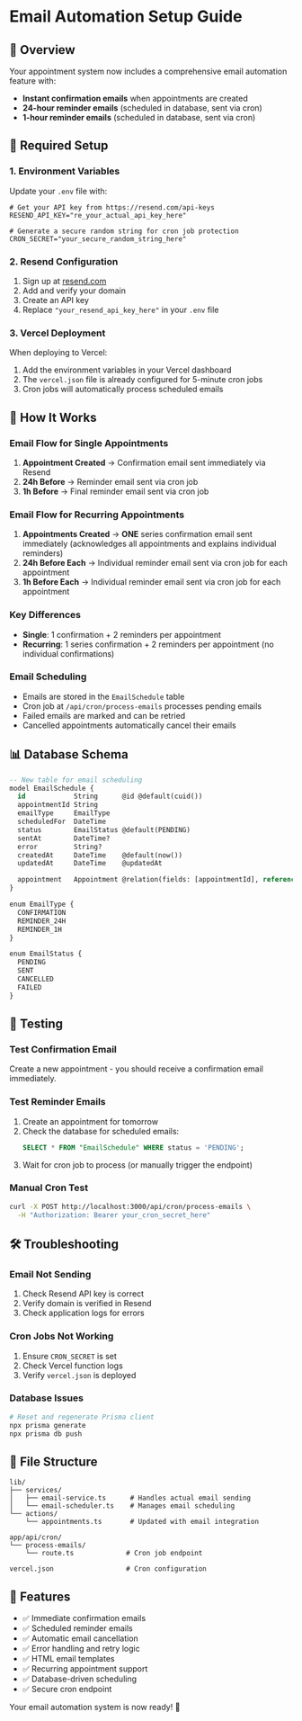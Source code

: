 # Email Automation Setup Guide

## 📧 Overview

Your appointment system now includes a comprehensive email automation feature with:

- **Instant confirmation emails** when appointments are created
- **24-hour reminder emails** (scheduled in database, sent via cron)
- **1-hour reminder emails** (scheduled in database, sent via cron)

## 🔧 Required Setup

### 1. Environment Variables

Update your `.env` file with:

```env
# Get your API key from https://resend.com/api-keys
RESEND_API_KEY="re_your_actual_api_key_here"

# Generate a secure random string for cron job protection
CRON_SECRET="your_secure_random_string_here"
```

### 2. Resend Configuration

1. Sign up at [resend.com](https://resend.com)
2. Add and verify your domain
3. Create an API key
4. Replace `"your_resend_api_key_here"` in your `.env` file

### 3. Vercel Deployment

When deploying to Vercel:

1. Add the environment variables in your Vercel dashboard
2. The `vercel.json` file is already configured for 5-minute cron jobs
3. Cron jobs will automatically process scheduled emails

## 🚀 How It Works

### Email Flow for Single Appointments

1. **Appointment Created** → Confirmation email sent immediately via Resend
2. **24h Before** → Reminder email sent via cron job
3. **1h Before** → Final reminder email sent via cron job

### Email Flow for Recurring Appointments

1. **Appointments Created** → **ONE** series confirmation email sent immediately (acknowledges all appointments and explains individual reminders)
2. **24h Before Each** → Individual reminder email sent via cron job for each appointment
3. **1h Before Each** → Individual reminder email sent via cron job for each appointment

### Key Differences

- **Single**: 1 confirmation + 2 reminders per appointment
- **Recurring**: 1 series confirmation + 2 reminders per appointment (no individual confirmations)

### Email Scheduling

- Emails are stored in the `EmailSchedule` table
- Cron job at `/api/cron/process-emails` processes pending emails
- Failed emails are marked and can be retried
- Cancelled appointments automatically cancel their emails

## 📊 Database Schema

```sql
-- New table for email scheduling
model EmailSchedule {
  id            String      @id @default(cuid())
  appointmentId String
  emailType     EmailType
  scheduledFor  DateTime
  status        EmailStatus @default(PENDING)
  sentAt        DateTime?
  error         String?
  createdAt     DateTime    @default(now())
  updatedAt     DateTime    @updatedAt

  appointment   Appointment @relation(fields: [appointmentId], references: [id], onDelete: Cascade)
}

enum EmailType {
  CONFIRMATION
  REMINDER_24H
  REMINDER_1H
}

enum EmailStatus {
  PENDING
  SENT
  CANCELLED
  FAILED
}
```

## 🧪 Testing

### Test Confirmation Email

Create a new appointment - you should receive a confirmation email immediately.

### Test Reminder Emails

1. Create an appointment for tomorrow
2. Check the database for scheduled emails:
   ```sql
   SELECT * FROM "EmailSchedule" WHERE status = 'PENDING';
   ```
3. Wait for cron job to process (or manually trigger the endpoint)

### Manual Cron Test

```bash
curl -X POST http://localhost:3000/api/cron/process-emails \
  -H "Authorization: Bearer your_cron_secret_here"
```

## 🛠️ Troubleshooting

### Email Not Sending

1. Check Resend API key is correct
2. Verify domain is verified in Resend
3. Check application logs for errors

### Cron Jobs Not Working

1. Ensure `CRON_SECRET` is set
2. Check Vercel function logs
3. Verify `vercel.json` is deployed

### Database Issues

```bash
# Reset and regenerate Prisma client
npx prisma generate
npx prisma db push
```

## 📝 File Structure

```
lib/
├── services/
│   ├── email-service.ts      # Handles actual email sending
│   └── email-scheduler.ts    # Manages email scheduling
└── actions/
    └── appointments.ts       # Updated with email integration

app/api/cron/
└── process-emails/
    └── route.ts             # Cron job endpoint

vercel.json                  # Cron configuration
```

## 🎯 Features

- ✅ Immediate confirmation emails
- ✅ Scheduled reminder emails
- ✅ Automatic email cancellation
- ✅ Error handling and retry logic
- ✅ HTML email templates
- ✅ Recurring appointment support
- ✅ Database-driven scheduling
- ✅ Secure cron endpoint

Your email automation system is now ready! 🎉
